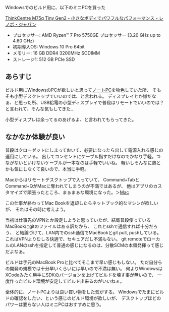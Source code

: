 Windowsでのビルド用に、以下のミニPCを買った

[ThinkCentre M75q Tiny Gen2 - 小さなボディでパワフルなパフォーマンス - レノボ・ジャパン](https://www.lenovo.com/jp/ja/desktops/thinkcentre/m-series-tiny/ThinkCentre-M75q-Gen-2/p/11TC1MTM7G2)

- プロセッサー: AMD Ryzen™ 7 Pro 5750GE プロセッサー (3.20 GHz up to 4.60 GHz)
-  初期導入OS: Windows 10 Pro 64bit
-  メモリー: 16 GB DDR4 3200MHz SODIMM
-  ストレージ1: 512 GB PCIe SSD

## あらすじ

ビルド用にWindowsのPCが欲しいと思って[ノートPC](ノートPC.md)を物色していた所、
そもそも小型デスクトップでいいのでは、と言われる。
ディスプレイとか嫌だなぁ、と思った所、USB給電の小型ディスプレイで普段はリモートでいいのでは？と言われて、そんな気もしてきた…

小型ディスプレは余ってるのあげるよ、と言われてもらってきた。

## なかなか体験が良い

普段はクローゼットにしまっておいて、必要になったら出して電源入れる感じの運用にしている。
出してコンセントにケーブル指すだけなのでかなり手軽。つながないといけないケーブルが一本なのは手軽でいいね。
軽いしそんなに熱とかも気にしなくて良いので、本当に手軽。

Macからはリモートデスクトップで入っていて、
Command+TabとCommand+QがMacに奪われてしまうのが不満ではあるが、
他はアプリのカスタマイズで頑張ったところ、まぁまぁな環境になった。＞[Mac](Mac.md)

この仕事が終わってMac Bookを返却したらネットブック的なマシンが欲しいが、
それはその時に考えよう。

当初は仕事先のVPNとか設定しようと思っていたが、結局普段使っているMacBookにgitのファイルはある訳だから、
これとsshで通信すれば十分だろう、
と結論づけて、LAN内でのssh通信でMacBookとgit pull, pushしている。
これはVPNよりむしろ快適で、セキュアだし不満もない。
git remoteでローカルのLANのsshを指定して普通の感じになるのは、分散SCMの本領発揮って感じだよなぁ。

ビルドは手元のMacBook Proと比べてそこまで早い感じもしない。
ただ自分らの開発の規模では十分早いくらいには早いので不満は無い。
何よりWindowsはXCodeみたく勝手にSDKのバージョンを上げてビルドを壊す事が無いので、
一度作ったビルド環境が安定してビルド出来るのがいいねぇ。

全体的に、ノートPCよりは良い買い物をした気がする。
Windowsでたまにビルドの確認をしたい、という感じのビルド環境が欲しいが、
デスクトップほどのパワーは要らない人はミニPCはおすすめに思う。